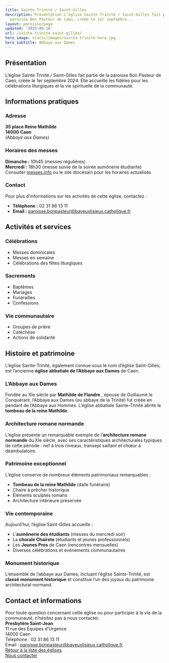 ```yaml
---
title: Sainte Trinité / Saint-Gilles
description: Présentation L’église Sainte Trinité / Saint-Gilles fait partie de la
  paroisse Bon Pasteur de Caen, créée le 1er septembre...
layout: paroisse/page
updated: '2025-09-16'
url: /sainte-trinite-saint-gilles/
hero_image: static/images/sainte-trinite-hero.jpg
hero_subtitle: Abbaye aux Dames
---
```


## Présentation

L’église Sainte Trinité / Saint-Gilles fait partie de la paroisse Bon Pasteur de Caen, créée le 1er septembre 2024. Elle accueille les fidèles pour les célébrations liturgiques et la vie spirituelle de la communauté.

## Informations pratiques

### Adresse

**35 place Reine Mathilde**  
**14000 Caen**  
_(Abbaye aux Dames)_

### Horaires des messes

**Dimanche :** 10h45 (messes régulières)  
**Mercredi :** 18h30 (messe suivie de la soirée aumônerie étudiante)  
Consulter [messes.info](https://messes.info) ou le site diocésain pour les horaires actualisés

### Contact

Pour plus d’informations sur les activités de cette église, contactez :

  * **Téléphone :** 02 31 86 13 11
  * **Email :** paroisse.bonpasteur@bayeuxlisieux.catholique.fr

## Activités et services

### Célébrations

  * Messes dominicales
  * Messes en semaine
  * Célébrations des fêtes liturgiques

### Sacrements

  * Baptêmes
  * Mariages
  * Funérailles
  * Confessions

### Vie communautaire

  * Groupes de prière
  * Catéchèse
  * Actions de solidarité

## Histoire et patrimoine

L’église Sainte-Trinité, également connue sous le nom d’église Saint-Gilles, est l’ancienne **église abbatiale de l’Abbaye aux Dames** de Caen.

### L’Abbaye aux Dames

Fondée au XIe siècle par **Mathilde de Flandre** , épouse de Guillaume le Conquérant, l’Abbaye aux Dames (ou abbaye de la Trinité) fut créée en pendant de l’Abbaye aux Hommes. L’église abbatiale Sainte-Trinité abrite le **tombeau de la reine Mathilde**.

### Architecture romane normande

L’église présente un remarquable exemple de l’**architecture romane normande** du XIe siècle, avec ses caractéristiques architecturales typiques de cette période : nef à trois niveaux, transept saillant et chœur à déambulatoire.

### Patrimoine exceptionnel

L’église conserve de nombreux éléments patrimoniaux remarquables :

  * **Tombeau de la reine Mathilde** (dalle funéraire)
  * Chaire à prêcher historique
  * Éléments sculptés romans
  * Architecture intérieure préservée

### Vie contemporaine

Aujourd’hui, l’église Saint-Gilles accueille :

  * L’**aumônerie des étudiants** (messes du mercredi soir)
  * La **chorale Chaïrete** (étudiants et jeunes professionnels)
  * Les **Jeunes Pros** de Caen (rencontres mensuelles)
  * Diverses célébrations et événements communautaires

### Monument historique

L’ensemble de l’abbaye aux Dames, incluant l’église Sainte-Trinité, est **classé monument historique** et constitue l’un des joyaux du patrimoine architectural normand.

## Contact et informations

Pour toute question concernant cette église ou pour participer à la vie de la communauté, n’hésitez pas à nous contacter.  
**Presbytère Saint-Jean**  
11 rue des Équipes d’Urgence  
14000 Caen  
Téléphone : 02 31 86 13 11  
Email : paroisse.bonpasteur@bayeuxlisieux.catholique.fr  
[Retour à la liste des églises](/Les-églises)  
[Nous contacter](/infos/contact)
